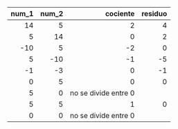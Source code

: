 | num_1|num_2|cociente|residuo|
|-----:|-------------:|------:|----:|
|14|5|2|4|
|5|14|0|2|
|-10|5|-2|0|
|5|-10|-1|-5|
|-1|-3|0|-1|
|0|5|0|0|
|5|0|no se divide entre 0|
|5|5|1|0|
|0|0|no se divide entre 0|
